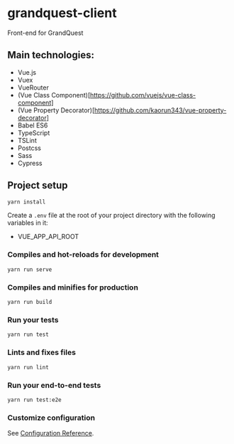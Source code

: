 # grandquest-client
Front-end for GrandQuest

## Main technologies:
 - Vue.js
 - Vuex
 - VueRouter
 - (Vue Class Component)[https://github.com/vuejs/vue-class-component]
 - (Vue Property Decorator)[https://github.com/kaorun343/vue-property-decorator]
 - Babel ES6
 - TypeScript
 - TSLint
 - Postcss
 - Sass
 - Cypress
 
## Project setup

```
yarn install
```
Create a `.env` file at the root of your project directory with the following variables in it:
 - VUE_APP_API_ROOT

### Compiles and hot-reloads for development
```
yarn run serve
```

### Compiles and minifies for production
```
yarn run build
```

### Run your tests
```
yarn run test
```

### Lints and fixes files
```
yarn run lint
```

### Run your end-to-end tests
```
yarn run test:e2e
```

### Customize configuration
See [Configuration Reference](https://cli.vuejs.org/config/).
